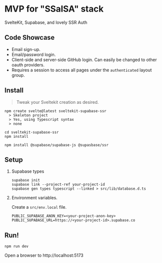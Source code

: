 # MVP for "SSalSA" stack

SvelteKit, Supabase, and lovely SSR Auth

## Code Showcase

- Email sign-up.
- Email/password login.
- Client-side and server-side GitHub login. Can easily be changed to other oauth providers.
- Requires a session to access all pages under the `authenticated` layout group.

## Install

> Tweak your Sveltekit creation as desired.

```
npm create svelte@latest sveltekit-supabase-ssr
  > Skeleton project
  > Yes, using Typescript syntax
  > none

cd sveltekit-supabase-ssr
npm install

npm install @supabase/supabase-js @supasbase/ssr
```

## Setup

1. Supabase types
    ```
    supabase init
    supabase link --project-ref your-project-id
    supabase gen types typescript --linked > src/lib/database.d.ts
    ```

2. Environment variables.
    
    Create a `src/env.local` file.
    ```
    PUBLIC_SUPABASE_ANON_KEY=<your-project-anon-key>
    PUBLIC_SUPABASE_URL=https://<your-project-id>.supabase.co
    ```

## Run!

```
npm run dev
```

Open a browser to http://localhost:5173